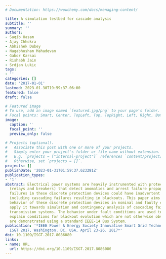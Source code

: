 ```yaml
---
# Documentation: https://wowchemy.com/docs/managing-content/

title: A simulation testbed for cascade analysis
subtitle: ''
summary: ''
authors:
- Saqib Hasan
- Ajay Chhokra
- Abhishek Dubey
- Nagabhushan Mahadevan
- Gabor Karsai
- Rishabh Jain
- Srdjan Lukic
tags:
- ''
categories: []
date: '2017-01-01'
lastmod: 2023-01-30T19:59:37-06:00
featured: false
draft: false

# Featured image
# To use, add an image named `featured.jpg/png` to your page's folder.
# Focal points: Smart, Center, TopLeft, Top, TopRight, Left, Right, BottomLeft, Bottom, BottomRight.
image:
  caption: ''
  focal_point: ''
  preview_only: false

# Projects (optional).
#   Associate this post with one or more of your projects.
#   Simply enter your project's folder or file name without extension.
#   E.g. `projects = ["internal-project"]` references `content/project/deep-learning/index.md`.
#   Otherwise, set `projects = []`.
projects: []
publishDate: '2023-01-31T01:59:37.623281Z'
publication_types:
- '1'
abstract: Electrical power systems are heavily instrumented with protection assemblies
  (relays and breakers) that detect anomalies and arrest failure propagation. However,
  failures in these discrete protection devices could have inadvertent consequences,
  including cascading failures resulting in blackouts. This paper aims to model the
  behavior of these discrete protection devices in nominal and faulty conditions and
  apply it towards simulation and contingency analysis of cascading failures in power
  transmission systems. The behavior under fault conditions are used to identify and
  explain conditions for blackout evolution which are not otherwise obvious. The results
  are demonstrated using a standard IEEE-14 Bus System.
publication: '*IEEE Power & Energy Society Innovative Smart Grid Technologies Conference,
  ISGT 2017, Washington, DC, USA, April 23-26, 2017*'
doi: 10.1109/ISGT.2017.8086080
links:
- name: URL
  url: https://doi.org/10.1109/ISGT.2017.8086080
---
```

